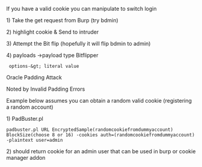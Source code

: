 If you have a valid cookie you can manipulate to switch login

1\) Take the get request from Burp \(try bdmin\)

2\) highlight cookie & Send to intruder

3\) Attempt the Bit flip \(hopefully it will flip bdmin to admin\)

4\) payloads -&gt;payload type Bitflipper

```
 options-&gt; literal value
```

Oracle Padding Attack

Noted by Invalid Padding Errors

Example below assumes you can obtain a random valid cookie \(registering a random account\)

1\) PadBuster.pl

```
padbuster.pl URL EncryptedSample(randomcookiefromdummyaccount) BlockSize(choose 8 or 16) -cookies auth=(randomcookiefromdummyaccount) -plaintext user=admin
```

2\) should return cookie for an admin user that can be used in burp or cookie manager addon

